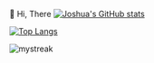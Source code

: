 👋 Hi, There
[![Joshua's GitHub stats](https://github-readme-stats.vercel.app/api?username=Joshua-Repos&show_icons=true&layout=compact&theme=dark)](https://github.com/Joshua-Repos)

[![Top Langs](https://github-readme-stats.vercel.app/api/top-langs?username=Joshua-Repos&show_icons=true&layout=compact&theme=dark&hide=ShaderLab,HLSL&langs_count=10)](https://github.com/Joshua-Repos)

<img src="https://github-readme-streak-stats.herokuapp.com/?user=Joshua-Repos&theme=tokyonight" alt="mystreak"/>
